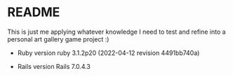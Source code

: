 # README

This is just me applying whatever knowledge I need to test and refine into a personal art gallery game project :)




* Ruby version
  ruby 3.1.2p20 (2022-04-12 revision 4491bb740a)
  
* Rails version
  Rails 7.0.4.3


